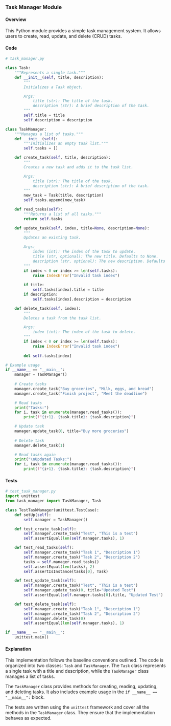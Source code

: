### Task Manager Module
#### Overview
This Python module provides a simple task management system. It allows users to create, read, update, and delete (CRUD) tasks.

#### Code

```python
# task_manager.py

class Task:
    """Represents a single task."""
    def __init__(self, title, description):
        """
        Initializes a Task object.

        Args:
            title (str): The title of the task.
            description (str): A brief description of the task.
        """
        self.title = title
        self.description = description

class TaskManager:
    """Manages a list of tasks."""
    def __init__(self):
        """Initializes an empty task list."""
        self.tasks = []

    def create_task(self, title, description):
        """
        Creates a new task and adds it to the task list.

        Args:
            title (str): The title of the task.
            description (str): A brief description of the task.
        """
        new_task = Task(title, description)
        self.tasks.append(new_task)

    def read_tasks(self):
        """Returns a list of all tasks."""
        return self.tasks

    def update_task(self, index, title=None, description=None):
        """
        Updates an existing task.

        Args:
            index (int): The index of the task to update.
            title (str, optional): The new title. Defaults to None.
            description (str, optional): The new description. Defaults to None.
        """
        if index < 0 or index >= len(self.tasks):
            raise IndexError("Invalid task index")
        
        if title:
            self.tasks[index].title = title
        if description:
            self.tasks[index].description = description

    def delete_task(self, index):
        """
        Deletes a task from the task list.

        Args:
            index (int): The index of the task to delete.
        """
        if index < 0 or index >= len(self.tasks):
            raise IndexError("Invalid task index")
        
        del self.tasks[index]

# Example usage
if __name__ == "__main__":
    manager = TaskManager()
    
    # Create tasks
    manager.create_task("Buy groceries", "Milk, eggs, and bread")
    manager.create_task("Finish project", "Meet the deadline")

    # Read tasks
    print("Tasks:")
    for i, task in enumerate(manager.read_tasks()):
        print(f"{i+1}. {task.title}: {task.description}")

    # Update task
    manager.update_task(0, title="Buy more groceries")
    
    # Delete task
    manager.delete_task(1)

    # Read tasks again
    print("\nUpdated Tasks:")
    for i, task in enumerate(manager.read_tasks()):
        print(f"{i+1}. {task.title}: {task.description}")
```

#### Tests

```python
# test_task_manager.py
import unittest
from task_manager import TaskManager, Task

class TestTaskManager(unittest.TestCase):
    def setUp(self):
        self.manager = TaskManager()

    def test_create_task(self):
        self.manager.create_task("Test", "This is a test")
        self.assertEqual(len(self.manager.tasks), 1)

    def test_read_tasks(self):
        self.manager.create_task("Task 1", "Description 1")
        self.manager.create_task("Task 2", "Description 2")
        tasks = self.manager.read_tasks()
        self.assertEqual(len(tasks), 2)
        self.assertIsInstance(tasks[0], Task)

    def test_update_task(self):
        self.manager.create_task("Test", "This is a test")
        self.manager.update_task(0, title="Updated Test")
        self.assertEqual(self.manager.tasks[0].title, "Updated Test")

    def test_delete_task(self):
        self.manager.create_task("Task 1", "Description 1")
        self.manager.create_task("Task 2", "Description 2")
        self.manager.delete_task(0)
        self.assertEqual(len(self.manager.tasks), 1)

if __name__ == "__main__":
    unittest.main()
```

#### Explanation
This implementation follows the baseline conventions outlined. The code is organized into two classes: `Task` and `TaskManager`. The `Task` class represents a single task with a title and description, while the `TaskManager` class manages a list of tasks.

The `TaskManager` class provides methods for creating, reading, updating, and deleting tasks. It also includes example usage in the `if __name__ == "__main__":` block.

The tests are written using the `unittest` framework and cover all the methods in the `TaskManager` class. They ensure that the implementation behaves as expected.